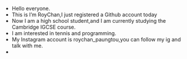 - Hello everyone.
- This is I’m RoyChan,I just registered a Github account today
- Now I am a high school student,and I am currently studying the Cambridge IGCSE course.
- I am interested in tennis and programming.
- My Instagram account is roychan_paungtou,you can follow my ig and talk with me.
- 
<!---
Roy-Paungtou-Chan/Roy-Paungtou-Chan is a ✨ special ✨ repository because its `README.md` (this file) appears on your GitHub profile.
You can click the Preview link to take a look at your changes.
--->
